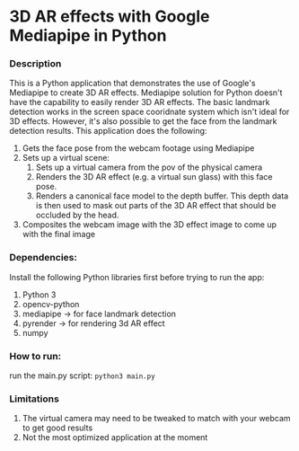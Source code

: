 # 3D AR effects with Google Mediapipe in Python

### Description
This is a Python application that demonstrates the use of Google's Mediapipe to create 3D AR effects. Mediapipe solution for Python doesn't have the capability to easily render 3D AR effects. The basic landmark detection works in the screen space cooridnate system which isn't ideal for 3D effects. However, it's also possible to get the face from the landmark detection results. This application does the following:
1. Gets the face pose from the webcam footage using Mediapipe
2. Sets up a virtual scene:
   1. Sets up a virtual camera from the pov of the physical camera
   2. Renders the 3D AR effect (e.g. a virtual sun glass) with this face pose.
   3. Renders a canonical face model to the depth buffer. This depth data is then used to mask out parts of the 3D AR effect that should be occluded by the head.
3. Composites the webcam image with the 3D effect image to come up with the final image
   
### Dependencies:
Install the following Python libraries first before trying to run the app:
1. Python 3
2. opencv-python
3. mediapipe -> for face landmark detection
4. pyrender -> for rendering 3d AR effect
5. numpy

### How to run:
run the main.py script:
`python3 main.py`


### Limitations
1. The virtual camera may need to be tweaked to match with your webcam to get good results
2. Not the most optimized application at the moment
